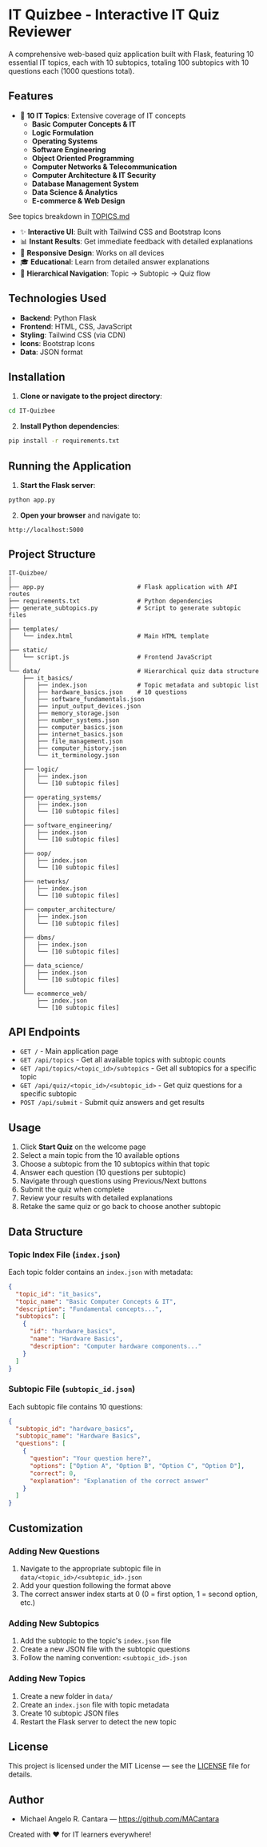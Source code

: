 # IT Quizbee - Interactive IT Quiz Reviewer

A comprehensive web-based quiz application built with Flask, featuring 10 essential IT topics, each with 10 subtopics, totaling 100 subtopics with 10 questions each (1000 questions total).

## Features

- 🎯 **10 IT Topics**: Extensive coverage of IT concepts
  - **Basic Computer Concepts & IT**
  - **Logic Formulation**
  - **Operating Systems**
  - **Software Engineering**
  - **Object Oriented Programming**
  - **Computer Networks & Telecommunication**
  - **Computer Architecture & IT Security**
  - **Database Management System**
  - **Data Science & Analytics**
  - **E-commerce & Web Design**

See topics breakdown in [TOPICS.md](TOPICS.md)

- ✨ **Interactive UI**: Built with Tailwind CSS and Bootstrap Icons
- 📊 **Instant Results**: Get immediate feedback with detailed explanations
- 📱 **Responsive Design**: Works on all devices
- 🎓 **Educational**: Learn from detailed answer explanations
- 🔄 **Hierarchical Navigation**: Topic → Subtopic → Quiz flow

## Technologies Used

- **Backend**: Python Flask
- **Frontend**: HTML, CSS, JavaScript
- **Styling**: Tailwind CSS (via CDN)
- **Icons**: Bootstrap Icons
- **Data**: JSON format

## Installation

1. **Clone or navigate to the project directory**:
```bash
cd IT-Quizbee
```

2. **Install Python dependencies**:
```bash
pip install -r requirements.txt
```

## Running the Application

1. **Start the Flask server**:
```bash
python app.py
```

2. **Open your browser** and navigate to:
```
http://localhost:5000
```

## Project Structure

```
IT-Quizbee/
│
├── app.py                          # Flask application with API routes
├── requirements.txt                # Python dependencies
├── generate_subtopics.py           # Script to generate subtopic files
│
├── templates/
│   └── index.html                  # Main HTML template
│
├── static/
│   └── script.js                   # Frontend JavaScript
│
└── data/                           # Hierarchical quiz data structure
    ├── it_basics/
    │   ├── index.json              # Topic metadata and subtopic list
    │   ├── hardware_basics.json    # 10 questions
    │   ├── software_fundamentals.json
    │   ├── input_output_devices.json
    │   ├── memory_storage.json
    │   ├── number_systems.json
    │   ├── computer_basics.json
    │   ├── internet_basics.json
    │   ├── file_management.json
    │   ├── computer_history.json
    │   └── it_terminology.json
    │
    ├── logic/
    │   ├── index.json
    │   └── [10 subtopic files]
    │
    ├── operating_systems/
    │   ├── index.json
    │   └── [10 subtopic files]
    │
    ├── software_engineering/
    │   ├── index.json
    │   └── [10 subtopic files]
    │
    ├── oop/
    │   ├── index.json
    │   └── [10 subtopic files]
    │
    ├── networks/
    │   ├── index.json
    │   └── [10 subtopic files]
    │
    ├── computer_architecture/
    │   ├── index.json
    │   └── [10 subtopic files]
    │
    ├── dbms/
    │   ├── index.json
    │   └── [10 subtopic files]
    │
    ├── data_science/
    │   ├── index.json
    │   └── [10 subtopic files]
    │
    └── ecommerce_web/
        ├── index.json
        └── [10 subtopic files]
```

## API Endpoints

- `GET /` - Main application page
- `GET /api/topics` - Get all available topics with subtopic counts
- `GET /api/topics/<topic_id>/subtopics` - Get all subtopics for a specific topic
- `GET /api/quiz/<topic_id>/<subtopic_id>` - Get quiz questions for a specific subtopic
- `POST /api/submit` - Submit quiz answers and get results

## Usage

1. Click **Start Quiz** on the welcome page
2. Select a main topic from the 10 available options
3. Choose a subtopic from the 10 subtopics within that topic
4. Answer each question (10 questions per subtopic)
5. Navigate through questions using Previous/Next buttons
6. Submit the quiz when complete
7. Review your results with detailed explanations
8. Retake the same quiz or go back to choose another subtopic

## Data Structure

### Topic Index File (`index.json`)
Each topic folder contains an `index.json` with metadata:
```json
{
  "topic_id": "it_basics",
  "topic_name": "Basic Computer Concepts & IT",
  "description": "Fundamental concepts...",
  "subtopics": [
    {
      "id": "hardware_basics",
      "name": "Hardware Basics",
      "description": "Computer hardware components..."
    }
  ]
}
```

### Subtopic File (`subtopic_id.json`)
Each subtopic file contains 10 questions:
```json
{
  "subtopic_id": "hardware_basics",
  "subtopic_name": "Hardware Basics",
  "questions": [
    {
      "question": "Your question here?",
      "options": ["Option A", "Option B", "Option C", "Option D"],
      "correct": 0,
      "explanation": "Explanation of the correct answer"
    }
  ]
}
```

## Customization

### Adding New Questions

1. Navigate to the appropriate subtopic file in `data/<topic_id>/<subtopic_id>.json`
2. Add your question following the format above
3. The correct answer index starts at 0 (0 = first option, 1 = second option, etc.)

### Adding New Subtopics

1. Add the subtopic to the topic's `index.json` file
2. Create a new JSON file with the subtopic questions
3. Follow the naming convention: `<subtopic_id>.json`

### Adding New Topics

1. Create a new folder in `data/`
2. Create an `index.json` file with topic metadata
3. Create 10 subtopic JSON files
4. Restart the Flask server to detect the new topic

## License

This project is licensed under the MIT License — see the [LICENSE](LICENSE) file for details.

## Author

- Michael Angelo R. Cantara — https://github.com/MACantara

Created with ❤️ for IT learners everywhere!
